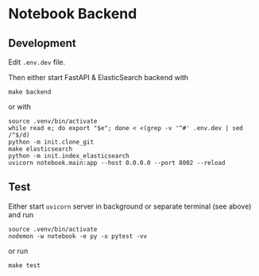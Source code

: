 # Notebook Backend

## Development

Edit `.env.dev` file.

Then either start FastAPI & ElasticSearch backend with

    make backend

or with

    source .venv/bin/activate
    while read e; do export "$e"; done < <(grep -v '^#' .env.dev | sed /^$/d)
    python -m init.clone_git
    make elasticsearch
    python -m init.index_elasticsearch
    uvicorn notebook.main:app --host 0.0.0.0 --port 8002 --reload

## Test

Either start `uvicorn` server in background or separate terminal (see above) and run

    source .venv/bin/activate
    nodemon -w notebook -e py -x pytest -vv

or run

    make test

